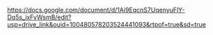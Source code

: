 https://docs.google.com/document/d/1Ai9EqcnS7UqenyuFlY-Dq5s_ixFyWsmB/edit?usp=drive_link&ouid=100480578203524441093&rtpof=true&sd=true
